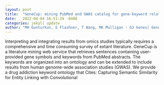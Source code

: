 ```yaml
---
layout: post
title:  "GeneCup: mining PubMed and GWAS catalog for gene-keyword relationships"
date:   2022-04-04 16:51:29 -0400
categories: jekyll update
author: "MH Gunturkun, E Flashner, T Wang, MK Mulligan - G3 Genes| Genomes , 2022"
---
```

Interpreting and integrating results from omics studies typically requires a comprehensive and time consuming survey of extant literature. GeneCup is a literature mining web service that retrieves sentences containing user-provided gene symbols and keywords from PubMed abstracts. The keywords are organized into an ontology and can be extended to include results from human genome-wide association studies (GWAS). We provide a drug addiction keyword ontology that Cites: Capturing Semantic Similarity for Entity Linking with Convolutional